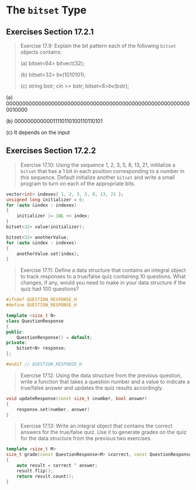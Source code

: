 The `bitset` Type
=================

Exercises Section 17.2.1
------------------------
>Exercise 17.9: Explain the bit pattern each of the following `bitset` objects contains:
>
>  (a) bitset<64> bitvect(32);
>
>  (b) bitset<32> bv(1010101); 
>
>  (c) string bstr; cin >> bstr; bitset<8>bv(bstr);

(a) 0000000000000000000000000000000000000000000000000000000000010000

(b) 00000000000011110110100110110101

(c) It depends on the input

Exercises Section 17.2.2
------------------------
>Exercise 17.10: Using the sequence 1, 2, 3, 5, 8, 13, 21, initilalize a `bitset` that has a 1 bit in each position corresponding to a number in this sequence. Default initialize another `bitset` and write a small program to turn on each of the appropriate bits.

```cpp
vector<int> indexes{ 1, 2, 3, 5, 8, 13, 21 };
unsigned long initializer = 0;
for (auto &index : indexes)
{
    initializer |= 1UL << index;
}
bitset<32> value(initializer);

bitset<32> anotherValue;
for (auto &index : indexes)
{
    anotherValue.set(index);
}

```

>Exercise 17.11: Define a data structure that contains an integral object to track responses to a true/false quiz containing 10 questions. What changes, if any, would you need to make in your data structure if the quiz had 100 questions?

```cpp
#ifndef QUESTION_RESPONSE_H
#define QUESTION_RESPONSE_H

template <size_t N>
class QuestionResponse
{
public:
    QuestionResponse() = default;
private:
    bitset<N> response;
};

#endif // QUESTION_RESPONSE_H
```

>Exercise 17.12: Using the data structure from the previous question, write a function that takes a question number and a value to indicate a true/false answer and updates the quiz results accordingly.

```cpp
void updateResponse(const size_t &number, bool answer)
{
    response.set(number, answer)
}
```

>Exercise 17.13: Write an integral object that contains the correct answers for the true/false quiz. Use it to generate grades on the quiz for the data structure from the previous two exercises.

```cpp
template <size_t M>
size_t grade(const QuestionResponse<M> &correct, const QuestionResponse<M> &answer)
{
    auto result = correct ^ answer;
    result.flip();
    return result.count();
}
```
